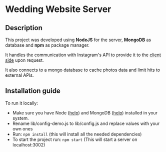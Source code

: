 # Wedding Website Server

## Description

This project was developed using **NodeJS** for the server, **MongoDB** as database and **npm** as package manager.

It handles the communication with Instagram's API to provide it to the [client side](https://github.com/catalanska/wedding-website-client) upon request.

It also connects to a mongo database to cache photos data and limit hits to external APIs.

## Installation guide

To run it locally:

- Make sure you have Node ([help]( https://nodejs.org/es/download/)) and MongoDB ([help](https://docs.mongodb.com/manual/administration/install-community/)) installed in your system.
- Rename lib/config-demo.js to lib/config.js and replace values with your own ones
- Run: `npm install` (this will install all the needed dependencies)
- To start the project run: `npm start` (This will start a server on localhost:3002)
